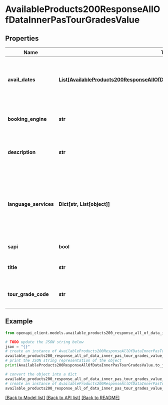 # AvailableProducts200ResponseAllOfDataInnerPasTourGradesValue


## Properties

Name | Type | Description | Notes
------------ | ------------- | ------------- | -------------
**avail_dates** | [**List[AvailableProducts200ResponseAllOfDataInnerPasTourGradesValueAvailDatesInner]**](AvailableProducts200ResponseAllOfDataInnerPasTourGradesValueAvailDatesInner.md) | **array of objects** with availability and pricing information for *this* tour grade | [optional] 
**booking_engine** | **str** | **booking modality specifier** for *this* tour grade | [optional] 
**description** | **str** | **natural-language description** of *this* tour grade | [optional] 
**language_services** | **Dict[str, List[object]]** | **dictionary** of language codes to array of textual language service descriptors available for *this* tour grade | [optional] 
**sapi** | **bool** | ignore (Viator only) | [optional] 
**title** | **str** | **natural-language title** of *this* tour grade | [optional] 
**tour_grade_code** | **str** | **alphanumeric identifier** for *this* tour grade | [optional] 

## Example

```python
from openapi_client.models.available_products200_response_all_of_data_inner_pas_tour_grades_value import AvailableProducts200ResponseAllOfDataInnerPasTourGradesValue

# TODO update the JSON string below
json = "{}"
# create an instance of AvailableProducts200ResponseAllOfDataInnerPasTourGradesValue from a JSON string
available_products200_response_all_of_data_inner_pas_tour_grades_value_instance = AvailableProducts200ResponseAllOfDataInnerPasTourGradesValue.from_json(json)
# print the JSON string representation of the object
print(AvailableProducts200ResponseAllOfDataInnerPasTourGradesValue.to_json())

# convert the object into a dict
available_products200_response_all_of_data_inner_pas_tour_grades_value_dict = available_products200_response_all_of_data_inner_pas_tour_grades_value_instance.to_dict()
# create an instance of AvailableProducts200ResponseAllOfDataInnerPasTourGradesValue from a dict
available_products200_response_all_of_data_inner_pas_tour_grades_value_from_dict = AvailableProducts200ResponseAllOfDataInnerPasTourGradesValue.from_dict(available_products200_response_all_of_data_inner_pas_tour_grades_value_dict)
```
[[Back to Model list]](../README.md#documentation-for-models) [[Back to API list]](../README.md#documentation-for-api-endpoints) [[Back to README]](../README.md)


